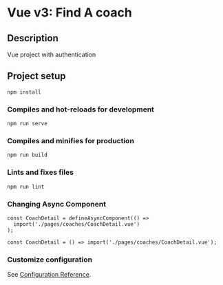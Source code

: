 # Vue v3: Find A coach

## Description
Vue project with authentication

## Project setup
```
npm install
```

### Compiles and hot-reloads for development
```
npm run serve
```

### Compiles and minifies for production
```
npm run build
```

### Lints and fixes files
```
npm run lint
```

### Changing Async Component
```
const CoachDetail = defineAsyncComponent(() =>
  import('./pages/coaches/CoachDetail.vue')
);
```
```
const CoachDetail = () => import('./pages/coaches/CoachDetail.vue');
```
### Customize configuration
See [Configuration Reference](https://cli.vuejs.org/config/).
